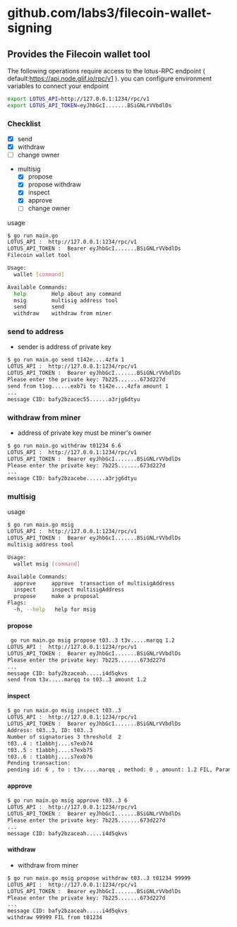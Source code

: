 # github.com/labs3/filecoin-wallet-signing

## Provides the Filecoin wallet  tool

The following operations require access to the lotus-RPC endpoint ( default:https://api.node.glif.io/rpc/v1 ). you can configure environment variables to connect your endpoint

```bash
export LOTUS_API=http://127.0.0.1:1234/rpc/v1
export LOTUS_API_TOKEN=eyJhbGcI.......BSiGNLrVVbdlDs
```

### Checklist
- [x] send   
- [x] withdraw
- [ ] change owner
- multisig
  - [x] propose
  - [x] propose withdraw
  - [x] inspect
  - [x] approve
  - [ ] change owner

usage

```bash
$ go run main.go   
LOTUS_API :  http://127.0.0.1:1234/rpc/v1
LOTUS_API_TOKEN :  Bearer eyJhbGcI.......BSiGNLrVVbdlDs
Filecoin wallet tool

Usage:
  wallet [command]

Available Commands:
  help        Help about any command
  msig        multisig address tool
  send        send
  withdraw    withdraw from miner

```

### send to address 

+ sender is address of private key

```bash
$ go run main.go send t142e....4zfa 1                                             
LOTUS_API :  http://127.0.0.1:1234/rpc/v1
LOTUS_API_TOKEN :  Bearer eyJhbGcI.......BSiGNLrVVbdlDs
Please enter the private key: 7b225.......673d227d
send from t1og......exb7i to t142e....4zfa amount 1
...
message CID: bafy2bzacec55......a3rjg6dtyu  
```

### withdraw from miner

+ address of private key  must be miner's owner

```bash
$ go run main.go withdraw t01234 6.6                             
LOTUS_API :  http://127.0.0.1:1234/rpc/v1
LOTUS_API_TOKEN :  Bearer eyJhbGcI.......BSiGNLrVVbdlDs
Please enter the private key: 7b225.......673d227d
...
message CID: bafy2bzacebe......a3rjg6dtyu

```

### multisig

usage 

```bash
$ go run main.go msig               
LOTUS_API :  http://127.0.0.1:1234/rpc/v1
LOTUS_API_TOKEN :  Bearer eyJhbGcI.......BSiGNLrVVbdlDs
multisig address tool

Usage:
  wallet msig [command]

Available Commands:
  approve     approve  transaction of multisigAddress
  inspect     inspect multisigAddress 
  propose     make a proposal
Flags:
  -h, --help   help for msig

```

#### propose

```bash
 go run main.go msig propose t03..3 t3v.....marqq 1.2   
LOTUS_API :  http://127.0.0.1:1234/rpc/v1
LOTUS_API_TOKEN :  Bearer eyJhbGcI.......BSiGNLrVVbdlDs
Please enter the private key: 7b225.......673d227d
...
message CID: bafy2bzaceah.....i4d5qkvs
send from t3v.....marqq to t03..3 amount 1.2 
```

#### inspect

```bash
$ go run main.go msig inspect t03..3
LOTUS_API :  http://127.0.0.1:1234/rpc/v1
LOTUS_API_TOKEN :  Bearer eyJhbGcI.......BSiGNLrVVbdlDs
Address: t03..3, ID: t03..3
Number of signatories 3 threshold  2 
t03..4 : t1abbhj....s7exb74 
t03..5 : t1abbhj....s7exb75 
t03..6 : t1abbhj....s7exb76 
Pending transaction: 
pending id: 6 , to : t3v.....marqq , method: 0 , amount: 1.2 FIL, Params: , approved [t03..3], ps: send out  

```

#### approve

```bash
$ go run main.go msig approve t03..3 6
LOTUS_API :  http://127.0.0.1:1234/rpc/v1
LOTUS_API_TOKEN :  Bearer eyJhbGcI.......BSiGNLrVVbdlDs
Please enter the private key: 7b225.......673d227d
...
message CID: bafy2bzaceah.....i4d5qkvs
```

#### withdraw

+ withdraw from miner 

```bash js
$ go run main.go msig propose withdraw t03..3 t01234 99999 
LOTUS_API :  http://127.0.0.1:1234/rpc/v1
LOTUS_API_TOKEN :  Bearer eyJhbGcI.......BSiGNLrVVbdlDs
Please enter the private key: 7b225.......673d227d
...
message CID: bafy2bzaceah.....i4d5qkvs
withdraw 99999 FIL from t01234 
```
